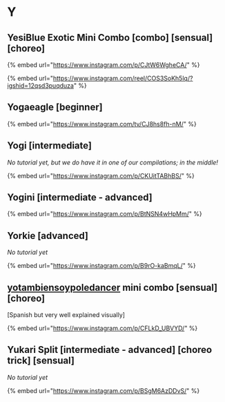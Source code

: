 # Y

## YesiBlue Exotic Mini Combo \[combo] \[sensual] \[choreo]

{% embed url="https://www.instagram.com/p/CJtW6WgheCA/" %}

{% embed url="https://www.instagram.com/reel/COS3SoKh5lq/?igshid=12qsd3puqduza" %}



## Yogaeagle \[beginner]

{% embed url="https://www.instagram.com/tv/CJ8hs8fh-nM/" %}



## Yogi \[intermediate]

_No tutorial yet, but we do have it in one of our compilations; in the middle!_

{% embed url="https://www.instagram.com/p/CKUitTABhBS/" %}

## Yogini \[intermediate - advanced]

{% embed url="https://www.instagram.com/p/BtNSN4wHpMm/" %}

## Yorkie \[advanced]

_No tutorial yet_

{% embed url="https://www.instagram.com/p/B9rO-kaBmqL/" %}

## [yotambiensoypoledancer](https://www.instagram.com/yotambiensoypoledancer/) mini combo \[sensual] \[choreo]

\[Spanish but very well explained visually]

{% embed url="https://www.instagram.com/p/CFLkD_UBVYD/" %}

## Yukari Split \[intermediate - advanced] \[choreo trick] \[sensual]

_No tutorial yet_

{% embed url="https://www.instagram.com/p/BSgM6AzDDvS/" %}



